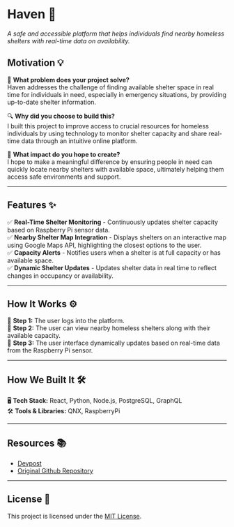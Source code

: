 # **Haven 🏡**  
_A safe and accessible platform that helps individuals find nearby homeless shelters with real-time data on availability._

## **Motivation 💡**  
💭 **What problem does your project solve?**  
Haven addresses the challenge of finding available shelter space in real time for individuals in need, especially in emergency situations, by providing up-to-date shelter information.

🔍 **Why did you choose to build this?**  
I built this project to improve access to crucial resources for homeless individuals by using technology to monitor shelter capacity and share real-time data through an intuitive online platform.

🚀 **What impact do you hope to create?**  
I hope to make a meaningful difference by ensuring people in need can quickly locate nearby shelters with available space, ultimately helping them access safe environments and support.

---

## **Features ✨**  
✅ **Real-Time Shelter Monitoring** - Continuously updates shelter capacity based on Raspberry Pi sensor data.  
✅ **Nearby Shelter Map Integration** - Displays shelters on an interactive map using Google Maps API, highlighting the closest options to the user.  
✅ **Capacity Alerts** - Notifies users when a shelter is at full capacity or has available space.  
✅ **Dynamic Shelter Updates** - Updates shelter data in real time to reflect changes in occupancy or availability.  

---


## **How It Works ⚙️**  

🔹 **Step 1:** The user logs into the platform.  
🔹 **Step 2:** The user can view nearby homeless shelters along with their available capacity.  
🔹 **Step 3:** The user interface dynamically updates based on real-time data from the Raspberry Pi sensor.   

---

## **How We Built It 🛠️**  
🖥️ **Tech Stack:** React, Python, Node.js, PostgreSQL, GraphQL  
🛠️ **Tools & Libraries:** QNX, RaspberryPi

---


## **Resources 📚**  
- [Devpost](https://devpost.com/software/haven-t87sv3)  
- [Original Github Repository](https://github.com/Hermit20)  

---

## **License 📝**  
This project is licensed under the [MIT License](./LICENSE).
